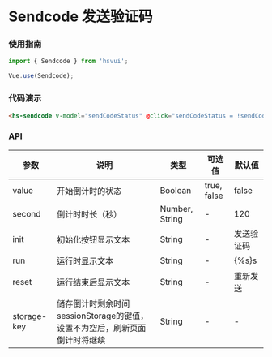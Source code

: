 # Sendcode 发送验证码

### 使用指南

``` javascript
import { Sendcode } from 'hsvui';

Vue.use(Sendcode);
```

### 代码演示

``` html
<hs-sendcode v-model="sendCodeStatus" @click="sendCodeStatus = !sendCodeStatus" />
```

### API

| 参数 | 说明 | 类型 | 可选值 | 默认值 |
|------|------|------|------|------|
| value | 开始倒计时的状态 | Boolean | true, false | false |
| second | 倒计时时长（秒） | Number, String | - | 120 |
| init | 初始化按钮显示文本 | String | - | 发送验证码 |
| run | 运行时显示文本 | String | - | {%s}s |
| reset | 运行结束后显示文本 | String | - | 重新发送 |
| storage-key | 储存倒计时剩余时间sessionStorage的键值，设置不为空后，刷新页面倒计时将继续 | String | - | - |

